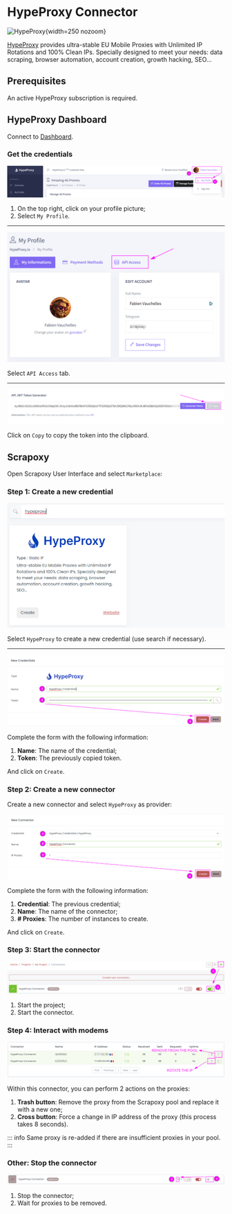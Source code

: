 # HypeProxy Connector

![HypeProxy](/assets/images/hypeproxy.svg){width=250 nozoom}

[HypeProxy](https://hypeproxy.io) provides ultra-stable EU Mobile Proxies with Unlimited IP Rotations and 100% Clean IPs.
Specially designed to meet your needs: data scraping, browser automation, account creation, growth hacking, SEO...


## Prerequisites

An active HypeProxy subscription is required.


## HypeProxy Dashboard

Connect to [Dashboard](https://app.hypeproxy.io).


### Get the credentials

![HypeProxy Profile Select](hypeproxy_profile_select.png)

1. On the top right, click on your profile picture;
2. Select `My Profile`.

---

![HypeProxy Token Select](hypeproxy_token_select.png)

Select `API Access` tab.

---

![HypeProxy Token View](hypeproxy_token_view.png)

Click on `Copy` to copy the token into the clipboard. 


## Scrapoxy

Open Scrapoxy User Interface and select `Marketplace`:


### Step 1: Create a new credential

![Credential Select](spx_credential_select.png)

Select `HypeProxy` to create a new credential (use search if necessary).

---

![Credential Form](spx_credential_create.png)

Complete the form with the following information:
1. **Name**: The name of the credential;
2. **Token**: The previously copied token.

And click on `Create`.


### Step 2: Create a new connector

Create a new connector and select `HypeProxy` as provider:

![Connector Create](spx_connector_create.png)

Complete the form with the following information:
1. **Credential**: The previous credential;
2. **Name**: The name of the connector;
3. **# Proxies**: The number of instances to create.

And click on `Create`.


### Step 3: Start the connector

![Connector Start](spx_connector_start.png)

1. Start the project;
2. Start the connector.


### Step 4: Interact with modems

![SPX Proxies](spx_proxies.png)

Within this connector, you can perform 2 actions on the proxies:
1. **Trash button**: Remove the proxy from the Scrapoxy pool and replace it with a new one;
2. **Cross button**: Force a change in IP address of the proxy (this process takes 8 seconds).

::: info
Same proxy is re-added if there are insufficient proxies in your pool.
:::


### Other: Stop the connector

![Connector Stop](spx_connector_stop.png)

1. Stop the connector;
2. Wait for proxies to be removed.
